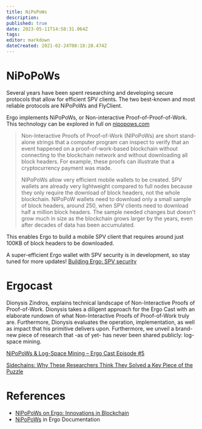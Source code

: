 ```yaml
---
title: NiPoPoWs
description: 
published: true
date: 2023-05-11T14:58:31.064Z
tags: 
editor: markdown
dateCreated: 2021-02-24T08:18:28.474Z
---
```


# NiPoPoWs
Several years have been spent researching and developing secure protocols that allow for efficient SPV clients. The two best-known and most reliable protocols are NiPoPoWs and FlyClient.

Ergo implements NiPoPoWs, or Non-interactive Proof-of-Proof-of-Work. This technology can be explored in full on [nipopows.com](https://nipopows.com/)

> Non-Interactive Proofs of Proof-of-Work (NIPoPoWs) are short stand-alone strings that a computer program can inspect to verify that an event happened on a proof-of-work-based blockchain without connecting to the blockchain network and without downloading all block headers. For example, these proofs can illustrate that a cryptocurrency payment was made.
>
> NIPoPoWs allow very efficient mobile wallets to be created. SPV wallets are already very lightweight compared to full nodes because they only require the download of block headers, not the whole blockchain. NIPoPoW wallets need to download only a small sample of block headers, around 250, when SPV clients need to download half a million block headers. The sample needed changes but doesn't grow much in size as the blockchain grows larger by the years, even after decades of data has been accumulated.

This enables Ergo to build a mobile SPV client that requires around just 100KB of block headers to be downloaded.

A super-efficient Ergo wallet with SPV security is in development, so stay tuned for more updates! 
[Building Ergo: SPV security](https://ergoplatform.org/en/blog/2020_05_1_spv_security/)

# Ergocast
 Dionysis Zindros, explains technical landscape of Non-Interactive Proofs of Proof-of-Work. Dionysis takes a diligent approach for the Ergo Cast with an elaborate rundown of what Non-Interactive Proofs of Proof-of-Work truly are. Furthermore, Dionysis evaluates the operation, implementation, as well as impact that his primitive delivers upon. Furthermore, we unveil a brand-new piece of research that -as of yet- has never been shared publicly: log-space mining.

[NiPoPoWs & Log-Space Mining – Ergo Cast Episode #5](https://ergocast.io/episode/nipopows-ergo-cast-episode-5/)

[Sidechains: Why These Researchers Think They Solved a Key Piece of the Puzzle](https://bitcoinmagazine.com/technical/sidechains-why-these-researchers-think-they-solved-key-piece-puzzle)

# References
- [NIPoPoWs on Ergo: Innovations in Blockchain](https://ergoplatform.org/en/blog/2022-04-01-nipopows-on-ergo-innovations-in-blockchain/)
- [NiPoPoWs](https://docs.ergoplatform.com/dev/protocol/nipopows/) in Ergo Documentation